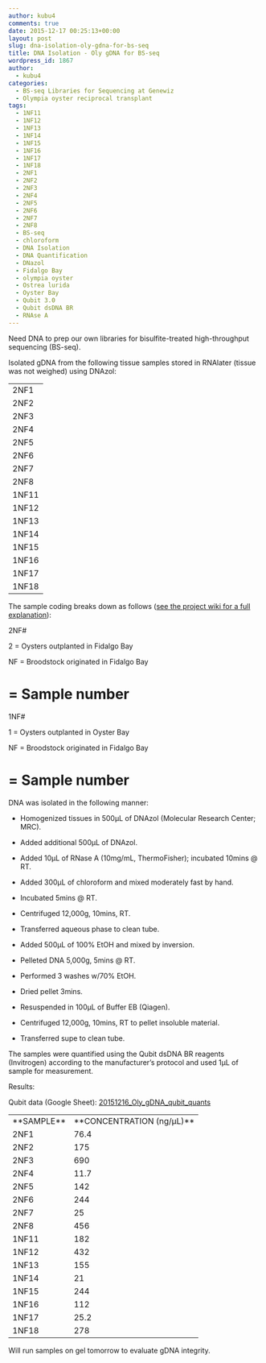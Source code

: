 ```yaml
---
author: kubu4
comments: true
date: 2015-12-17 00:25:13+00:00
layout: post
slug: dna-isolation-oly-gdna-for-bs-seq
title: DNA Isolation - Oly gDNA for BS-seq
wordpress_id: 1867
author:
  - kubu4
categories:
  - BS-seq Libraries for Sequencing at Genewiz
  - Olympia oyster reciprocal transplant
tags:
  - 1NF11
  - 1NF12
  - 1NF13
  - 1NF14
  - 1NF15
  - 1NF16
  - 1NF17
  - 1NF18
  - 2NF1
  - 2NF2
  - 2NF3
  - 2NF4
  - 2NF5
  - 2NF6
  - 2NF7
  - 2NF8
  - BS-seq
  - chloroform
  - DNA Isolation
  - DNA Quantification
  - DNazol
  - Fidalgo Bay
  - olympia oyster
  - Ostrea lurida
  - Oyster Bay
  - Qubit 3.0
  - Qubit dsDNA BR
  - RNAse A
---
```


Need DNA to prep our own libraries for bisulfite-treated high-throughput sequencing (BS-seq).

Isolated gDNA from the following tissue samples stored in RNAlater (tissue was not weighed) using DNAzol:

<table cellpadding="0" cellspacing="0" border="0" dir="ltr" > 
<tbody >
<tr >

<td data-sheets-value="[null,2,"2NF1"]" >2NF1
</td>
</tr>
<tr >

<td data-sheets-value="[null,2,"2NF2"]" >2NF2
</td>
</tr>
<tr >

<td data-sheets-value="[null,2,"2NF3"]" >2NF3
</td>
</tr>
<tr >

<td data-sheets-value="[null,2,"2NF4"]" >2NF4
</td>
</tr>
<tr >

<td data-sheets-value="[null,2,"2NF5"]" >2NF5
</td>
</tr>
<tr >

<td data-sheets-value="[null,2,"2NF6"]" >2NF6
</td>
</tr>
<tr >

<td data-sheets-value="[null,2,"2NF7"]" >2NF7
</td>
</tr>
<tr >

<td data-sheets-value="[null,2,"2NF8"]" >2NF8
</td>
</tr>
<tr >

<td data-sheets-value="[null,2,"1NF11"]" >1NF11
</td>
</tr>
<tr >

<td data-sheets-value="[null,2,"1NF12"]" >1NF12
</td>
</tr>
<tr >

<td data-sheets-value="[null,2,"1NF13"]" >1NF13
</td>
</tr>
<tr >

<td data-sheets-value="[null,2,"1NF14"]" >1NF14
</td>
</tr>
<tr >

<td data-sheets-value="[null,2,"1NF15"]" >1NF15
</td>
</tr>
<tr >

<td data-sheets-value="[null,2,"1NF16"]" >1NF16
</td>
</tr>
<tr >

<td data-sheets-value="[null,2,"1NF17"]" >1NF17
</td>
</tr>
<tr >

<td data-sheets-value="[null,2,"1NF18"]" >1NF18
</td>
</tr>
</tbody>
</table>

The sample coding breaks down as follows ([see the project wiki for a full explanation](https://olyo.wikispaces.com/August+2013+outplanting)):

2NF#

2 = Oysters outplanted in Fidalgo Bay

NF = Broodstock originated in Fidalgo Bay

# = Sample number

1NF#

1 = Oysters outplanted in Oyster Bay

NF = Broodstock originated in Fidalgo Bay

# = Sample number



DNA was isolated in the following manner:




    
  * Homogenized tissues in 500μL of DNAzol (Molecular Research Center; MRC).

    
  * Added additional 500μL of DNAzol.

    
  * Added 10μL of RNase A (10mg/mL, ThermoFisher); incubated 10mins @ RT.

    
  * Added 300μL of chloroform and mixed moderately fast by hand.

    
  * Incubated 5mins @ RT.

    
  * Centrifuged 12,000g, 10mins, RT.

    
  * Transferred aqueous phase to clean tube.

    
  * Added 500μL of 100% EtOH and mixed by inversion.

    
  * Pelleted DNA 5,000g, 5mins @ RT.

    
  * Performed 3 washes w/70% EtOH.

    
  * Dried pellet 3mins.

    
  * Resuspended in 100μL of Buffer EB (Qiagen).

    
  * Centrifuged 12,000g, 10mins, RT to pellet insoluble material.

    
  * Transferred supe to clean tube.



The samples were quantified using the Qubit dsDNA BR reagents (Invitrogen) according to the manufacturer’s protocol and used 1μL of sample for measurement.

Results:

Qubit data (Google Sheet): [20151216_Oly_gDNA_qubit_quants](httpss://docs.google.com/spreadsheets/d/17GXiTjinn8QPMY7tKXsTtUbJimi27hb0NklLS3Zfn48/edit?usp=sharing)

<table cellpadding="0" cellspacing="0" border="0" dir="ltr" > 
<tbody >
<tr >

<td data-sheets-value="[null,2,"2NF1"]" >**SAMPLE**
</td>

<td data-sheets-value="[null,3,null,76.4]" >**CONCENTRATION (ng/μL)**
</td>
</tr>
<tr >

<td data-sheets-value="[null,2,"2NF1"]" >2NF1
</td>

<td data-sheets-value="[null,3,null,76.4]" >76.4
</td>
</tr>
<tr >

<td data-sheets-value="[null,2,"2NF2"]" >2NF2
</td>

<td data-sheets-value="[null,3,null,175]" >175
</td>
</tr>
<tr >

<td data-sheets-value="[null,2,"2NF3"]" >2NF3
</td>

<td data-sheets-value="[null,3,null,690]" >690
</td>
</tr>
<tr >

<td data-sheets-value="[null,2,"2NF4"]" >2NF4
</td>

<td data-sheets-value="[null,3,null,11.7]" >11.7
</td>
</tr>
<tr >

<td data-sheets-value="[null,2,"2NF5"]" >2NF5
</td>

<td data-sheets-value="[null,3,null,142]" >142
</td>
</tr>
<tr >

<td data-sheets-value="[null,2,"2NF6"]" >2NF6
</td>

<td data-sheets-value="[null,3,null,244]" >244
</td>
</tr>
<tr >

<td data-sheets-value="[null,2,"2NF7"]" >2NF7
</td>

<td data-sheets-value="[null,3,null,25]" >25
</td>
</tr>
<tr >

<td data-sheets-value="[null,2,"2NF8"]" >2NF8
</td>

<td data-sheets-value="[null,3,null,456]" >456
</td>
</tr>
<tr >

<td data-sheets-value="[null,2,"1NF11"]" >1NF11
</td>

<td data-sheets-value="[null,3,null,182]" >182
</td>
</tr>
<tr >

<td data-sheets-value="[null,2,"1NF12"]" >1NF12
</td>

<td data-sheets-value="[null,3,null,432]" >432
</td>
</tr>
<tr >

<td data-sheets-value="[null,2,"1NF13"]" >1NF13
</td>

<td data-sheets-value="[null,3,null,155]" >155
</td>
</tr>
<tr >

<td data-sheets-value="[null,2,"1NF14"]" >1NF14
</td>

<td data-sheets-value="[null,3,null,21]" >21
</td>
</tr>
<tr >

<td data-sheets-value="[null,2,"1NF15"]" >1NF15
</td>

<td data-sheets-value="[null,3,null,244]" >244
</td>
</tr>
<tr >

<td data-sheets-value="[null,2,"1NF16"]" >1NF16
</td>

<td data-sheets-value="[null,3,null,112]" >112
</td>
</tr>
<tr >

<td data-sheets-value="[null,2,"1NF17"]" >1NF17
</td>

<td data-sheets-value="[null,3,null,25.2]" >25.2
</td>
</tr>
<tr >

<td data-sheets-value="[null,2,"1NF18"]" >1NF18
</td>

<td data-sheets-value="[null,3,null,278]" >278
</td>
</tr>
</tbody>
</table>



Will run samples on gel tomorrow to evaluate gDNA integrity.

